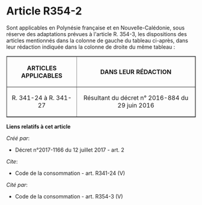 # Article R354-2

Sont applicables en Polynésie française et en Nouvelle-Calédonie, sous réserve des adaptations prévues à l'article R. 354-3,
les dispositions des articles mentionnés dans la colonne de gauche du tableau ci-après, dans leur rédaction indiquée dans la
colonne de droite du même tableau : 

<table border="1">
  <tbody>
    <tr>
      <th>

ARTICLES APPLICABLES 

</th>
      <th>DANS LEUR RÉDACTION </th>
    </tr>
    <tr>
      <td align="center">

R. 341-24 à R. 341-27

</td>
      <td align="center">

Résultant du décret n° 2016-884 du 29 juin 2016

</td>
    </tr>
  </tbody>
</table>

**Liens relatifs à cet article**

_Créé par_:

  - Décret n°2017-1166 du 12 juillet 2017 - art. 2

_Cite_:

  - Code de la consommation - art. R341-24 (V)

_Cité par_:

  - Code de la consommation - art. R354-3 (V)
